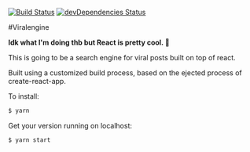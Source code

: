 [![Build Status](https://travis-ci.org/ArnaudWeyts/viralengine.svg?branch=master)](https://travis-ci.org/ArnaudWeyts/viralengine)
[![devDependencies Status](https://david-dm.org/arnaudweyts/viralengine/dev-status.svg)](https://david-dm.org/arnaudweyts/viralengine?type=dev)

#Viralengine

**Idk what I'm doing thb but React is pretty cool. 🐸**

This is going to be a search engine for viral posts built on top of react.

Built using a customized build process, based on the ejected process of create-react-app.

To install:

```sh
$ yarn
```

Get your version running on localhost:

```sh
$ yarn start
```